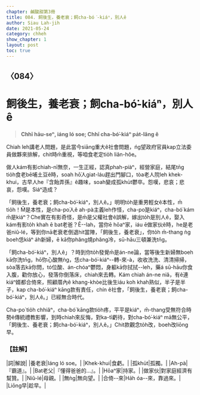 ```yaml
---
chapter: 鹹酸甜第3冊
title: 084. 飼後生，養老衰；飼cha-bó͘-kiáⁿ，別人ê
author: Siau Lah-jih
date: 2021-05-24
category: chheh
show_chapter: 1
layout: post
toc: true
---
```


## 〈084〉
# 飼後生，養老衰；飼cha-bó͘-kiáⁿ，別人ê
> **Chhī hāu-seⁿ, iáng ló soe; Chhī cha-bó͘-kiáⁿ pa̍t-lâng ê**
 
Chiah leh講老人問題，是此當今siāng重大ê社會問題，ńg望政府官員kap立法委員做夥來排解，chit時m̄重視，等咱食老定tio̍h liân-hôe。

做人kám有影chiah-nī無奈，一生正經，認真phah-piàⁿ，經營家庭，結尾tn̄g tio̍h食老bē哺土豆ê時，soah hō͘人giat-láu趕出門腳口，tòa老人院leh khek-khui，古早人he『含飴弄孫』ê趣味，soah變成孤khu̍t鬱卒。怨嘆，悲哀；悲哀，怨嘆。Siáⁿ造成？

「飼後生，養老衰；飼cha-bó͘-kiáⁿ，別人ê。」明明to̍h是重男輕女ê本性，m̄ tio̍h！M̄是本性，是cha-po͘人ê ah-pà主義leh作怪，cha-po͘是kiáⁿ，cha-bó͘ kám m̄是kiáⁿ？Che實在有影奇怪，是m̄是父權社會ê誤解，嫁出to̍h是別人ê，娶入kám有影to̍h khah ē bat老爸？Ē--lah，當你ē hōaⁿ家，iáu ē做家伙ê時，he是老爸niû-lé，等到你nā老衰老倒退hit當陣，「飼後生，養老衰」，你to̍h m̄-thang ǹg boeh恁kiáⁿ a̍h新婦，ē kā你phâng燒phâng冷，sū-hāu三頓兼洗tn̄g。

「飼cha-bó͘-kiáⁿ，別人ê」？時到你to̍h發覺m̄是án-ne論，當等後生新婦無boeh kā你洗tn̄g，hō͘你心酸無ǹg，恁cha-bó͘-kiáⁿ--轉-來-à，收收洗洗、清清掃掃，sòa落去kā你問，tó位酸、án-chóaⁿ鬱悶，身軀kā你拭拭--leh，藥á sū-hāu你食入腹，勸你放心，發落你倒落床，chiah來去轉。Kám chiah án-ne niâ，有ê連kiáⁿ婿都合倚來，照顧厝內ê khang-khòe比後生iáu koh khah熟似，半子是半子，kap cha-bó͘-kiáⁿ kāng款有責任，chín ê社會，「飼後生，養老衰；飼cha-bó͘-kiáⁿ，別人ê。」已經無合時代。

Cha-po͘ tio̍h chhiâⁿ，cha-bó͘ kāng款tio̍h疼，平平是kiáⁿ，m̄-thang受無符合時勢ê傳統禮教影響，到時chiah來反悔，對ka-tī虧待，對cha-bó͘-kiáⁿ mā無公平，「飼後生、養老衰；飼cha-bó͘-kiáⁿ，別人ê。」Chit款觀念to̍h改，boeh改liōng早。

 
### 【註解】

|詞|解說|
|養老衰|Iáng ló soe。|
|Khek-khui|食虧。|
|孤khu̍t|孤獨。|
|Ah-pà|『霸道』。|
|Bat老父|『懂得爸爸的…』。|
|Hōaⁿ家|持家。|
|做家伙|對家庭經濟有幫贊。|
|Niû-lé|母親。|
|無ǹg|無向望。|
|合倚--來|Ha̍h óa--來，靠過來。|
|Liōng早|趁早。|
